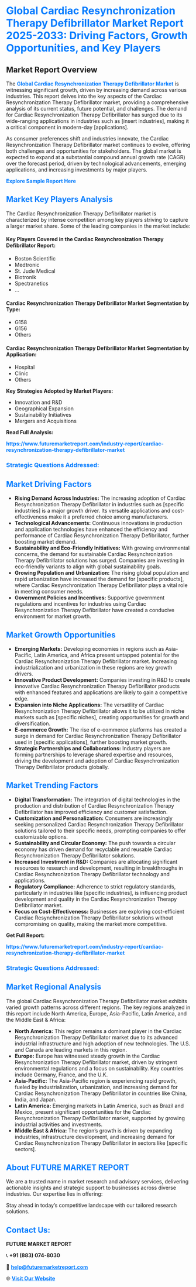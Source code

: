 <h1 style="color: #007BFF;">Global Cardiac Resynchronization Therapy Defibrillator Market Report 2025-2033: Driving Factors, Growth Opportunities, and Key Players</h1>

<section id="overview">
<h2>Market Report Overview</h2>
<p>The <a href="https://www.futuremarketreport.com/industry-report/cardiac-resynchronization-therapy-defibrillator-market" style="color: #007BFF; text-decoration: none;"><strong>Global Cardiac Resynchronization Therapy Defibrillator Market</strong></a> is witnessing significant growth, driven by increasing demand across various industries. This report delves into the key aspects of the Cardiac Resynchronization Therapy Defibrillator market, providing a comprehensive analysis of its current status, future potential, and challenges. The demand for Cardiac Resynchronization Therapy Defibrillator has surged due to its wide-ranging applications in industries such as [insert industries], making it a critical component in modern-day [applications].</p>
<p>As consumer preferences shift and industries innovate, the Cardiac Resynchronization Therapy Defibrillator market continues to evolve, offering both challenges and opportunities for stakeholders. The global market is expected to expand at a substantial compound annual growth rate (CAGR) over the forecast period, driven by technological advancements, emerging applications, and increasing investments by major players.</p>
</section>

<section id="overview">
<p><a href="https://www.futuremarketreport.com/request-sample/reportId=97547" style="color: #007BFF; text-decoration: none;"><strong>Explore Sample Report Here</strong></a></p>
</section>

<section id="key-players">
<h2 style="color: #007BFF;">Market Key Players Analysis</h2>
<p>The Cardiac Resynchronization Therapy Defibrillator market is characterized by intense competition among key players striving to capture a larger market share. Some of the leading companies in the market include:</p>
<h4>Key Players Covered in the Cardiac Resynchronization Therapy Defibrillator Report:</h4>
<ul><li>Boston Scientific</li><li>Medtronic</li><li>St. Jude Medical</li><li>Biotronik</li><li>Spectranetics</li><li>...</li></ul>
<h4>Cardiac Resynchronization Therapy Defibrillator Market Segmentation by Type:</h4>
<ul><li>G158</li><li>G156</li><li>Others</li></ul>

<h4>Cardiac Resynchronization Therapy Defibrillator Market Segmentation by Application:</h4>
<ul><li>Hospital</li><li>Clinic</li><li>Others</li></ul>
<p><strong>Key Strategies Adopted by Market Players:</strong></p>
<ul>
<li>Innovation and R&D</li>
<li>Geographical Expansion</li>
<li>Sustainability Initiatives</li>
<li>Mergers and Acquisitions</li>
</ul>
</section>

<section>
<p><strong>Read Full Analysis: </strong></p><a href="https://www.futuremarketreport.com/industry-report/cardiac-resynchronization-therapy-defibrillator-market" style="color: #007BFF; text-decoration: none;"><strong>https://www.futuremarketreport.com/industry-report/cardiac-resynchronization-therapy-defibrillator-market</strong></a>
<h3 style="color: #007BFF;">Strategic Questions Addressed:</h3>
</section>

<section id="driving-factors">
<h2 style="color: #007BFF;">Market Driving Factors</h2>
<ul>
<li><strong>Rising Demand Across Industries:</strong> The increasing adoption of Cardiac Resynchronization Therapy Defibrillator in industries such as [specific industries] is a major growth driver. Its versatile applications and cost-effectiveness make it a preferred choice among manufacturers.</li>
<li><strong>Technological Advancements:</strong> Continuous innovations in production and application technologies have enhanced the efficiency and performance of Cardiac Resynchronization Therapy Defibrillator, further boosting market demand.</li>
<li><strong>Sustainability and Eco-Friendly Initiatives:</strong> With growing environmental concerns, the demand for sustainable Cardiac Resynchronization Therapy Defibrillator solutions has surged. Companies are investing in eco-friendly variants to align with global sustainability goals.</li>
<li><strong>Growing Population and Urbanization:</strong> The rising global population and rapid urbanization have increased the demand for [specific products], where Cardiac Resynchronization Therapy Defibrillator plays a vital role in meeting consumer needs.</li>
<li><strong>Government Policies and Incentives:</strong> Supportive government regulations and incentives for industries using Cardiac Resynchronization Therapy Defibrillator have created a conducive environment for market growth.</li>
</ul>
</section>

<section id="growth-opportunities">
<h2 style="color: #007BFF;">Market Growth Opportunities</h2>
<ul>
<li><strong>Emerging Markets:</strong> Developing economies in regions such as Asia-Pacific, Latin America, and Africa present untapped potential for the Cardiac Resynchronization Therapy Defibrillator market. Increasing industrialization and urbanization in these regions are key growth drivers.</li>
<li><strong>Innovative Product Development:</strong> Companies investing in R&D to create innovative Cardiac Resynchronization Therapy Defibrillator products with enhanced features and applications are likely to gain a competitive edge.</li>
<li><strong>Expansion into Niche Applications:</strong> The versatility of Cardiac Resynchronization Therapy Defibrillator allows it to be utilized in niche markets such as [specific niches], creating opportunities for growth and diversification.</li>
<li><strong>E-commerce Growth:</strong> The rise of e-commerce platforms has created a surge in demand for Cardiac Resynchronization Therapy Defibrillator used in [specific applications], further boosting market growth.</li>
<li><strong>Strategic Partnerships and Collaborations:</strong> Industry players are forming partnerships to leverage shared expertise and resources, driving the development and adoption of Cardiac Resynchronization Therapy Defibrillator products globally.</li>
</ul>
</section>

<section id="trending-factors">
<h2 style="color: #007BFF;">Market Trending Factors</h2>
<ul>
<li><strong>Digital Transformation:</strong> The integration of digital technologies in the production and distribution of Cardiac Resynchronization Therapy Defibrillator has improved efficiency and customer satisfaction.</li>
<li><strong>Customization and Personalization:</strong> Consumers are increasingly seeking personalized Cardiac Resynchronization Therapy Defibrillator solutions tailored to their specific needs, prompting companies to offer customizable options.</li>
<li><strong>Sustainability and Circular Economy:</strong> The push towards a circular economy has driven demand for recyclable and reusable Cardiac Resynchronization Therapy Defibrillator solutions.</li>
<li><strong>Increased Investment in R&D:</strong> Companies are allocating significant resources to research and development, resulting in breakthroughs in Cardiac Resynchronization Therapy Defibrillator technology and applications.</li>
<li><strong>Regulatory Compliance:</strong> Adherence to strict regulatory standards, particularly in industries like [specific industries], is influencing product development and quality in the Cardiac Resynchronization Therapy Defibrillator market.</li>
<li><strong>Focus on Cost-Effectiveness:</strong> Businesses are exploring cost-efficient Cardiac Resynchronization Therapy Defibrillator solutions without compromising on quality, making the market more competitive.</li>
</ul>
</section>

<section>
<p><strong>Get Full Report: </strong></p><a href="https://www.futuremarketreport.com/industry-report/cardiac-resynchronization-therapy-defibrillator-market" style="color: #007BFF; text-decoration: none;"><strong>https://www.futuremarketreport.com/industry-report/cardiac-resynchronization-therapy-defibrillator-market</strong></a>
<h3 style="color: #007BFF;">Strategic Questions Addressed:</h3>
</section>


<section id="regional-analysis">
<h2 style="color: #007BFF;">Market Regional Analysis</h2>
<p>The global Cardiac Resynchronization Therapy Defibrillator market exhibits varied growth patterns across different regions. The key regions analyzed in this report include North America, Europe, Asia-Pacific, Latin America, and the Middle East & Africa:</p>
<ul>
<li><strong>North America:</strong> This region remains a dominant player in the Cardiac Resynchronization Therapy Defibrillator market due to its advanced industrial infrastructure and high adoption of new technologies. The U.S. and Canada are leading markets in this region.</li>
<li><strong>Europe:</strong> Europe has witnessed steady growth in the Cardiac Resynchronization Therapy Defibrillator market, driven by stringent environmental regulations and a focus on sustainability. Key countries include Germany, France, and the U.K.</li>
<li><strong>Asia-Pacific:</strong> The Asia-Pacific region is experiencing rapid growth, fueled by industrialization, urbanization, and increasing demand for Cardiac Resynchronization Therapy Defibrillator in countries like China, India, and Japan.</li>
<li><strong>Latin America:</strong> Emerging markets in Latin America, such as Brazil and Mexico, present significant opportunities for the Cardiac Resynchronization Therapy Defibrillator market, supported by growing industrial activities and investments.</li>
<li><strong>Middle East & Africa:</strong> The region’s growth is driven by expanding industries, infrastructure development, and increasing demand for Cardiac Resynchronization Therapy Defibrillator in sectors like [specific sectors].</li>
</ul>
</section>

<footer>
<h2 style="color: #007BFF;">About FUTURE MARKET REPORT</h2>
<p>We are a trusted name in market research and advisory services, delivering actionable insights and strategic support to businesses across diverse industries. Our expertise lies in offering:</p>

<p>Stay ahead in today’s competitive landscape with our tailored research solutions.</p>

<h2 style="color: #007BFF;">Contact Us:</h2>
<p><strong>FUTURE MARKET REPORT</strong></p>
<p>📞 <strong>+91 (883) 074-8030</strong></p>
<p>📧 <strong><a href="mailto:help@futuremarketreport.com" style="color: #007BFF;">help@futuremarketreport.com</a></strong></p>
<p>🌐 <strong><a href="https://www.futuremarketreport.com/" style="color: #007BFF;">Visit Our Website</a></strong></p>
</footer>
